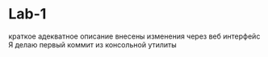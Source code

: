 # Lab-1
краткое адекватное описание
внесены изменения через веб интерфейс
Я делаю первый коммит из консольной утилиты

